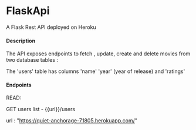 # FlaskApi

A Flask Rest API deployed on Heroku

#### Description

The API exposes endpoints to fetch , update, create and delete movies from two database tables :

The 'users' table has columns 'name' 'year' (year of release) and 'ratings'

#### Endpoints

READ:

GET users list - {{url}}/users

url :
"https://quiet-anchorage-71805.herokuapp.com/"
